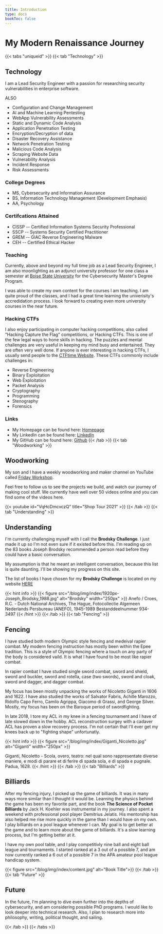 ```yaml
---
title: Introduction
type: docs
bookToc: false
---
```


# My Modern Renaissance Journey

{{< tabs "uniqueid" >}}
{{< tab "Technology" >}}
## Technology

I am a Lead Security Engineer with a passion for researching security vulnerabilities in enterprise software.

ALSO
- Configuration and Change Management
- AI and Machine Learning Pentesting
- WebApp Vulnerability Assessments
- Static and Dynamic Code Analysis
- Application Penetration Testing
- Encryption/Decryption of data
- Disaster Recovery Assistance
- Network Penetration Testing
- Malicious Code Analysis
- Scraping Website Data
- Vulnerability Analysis
- Incident Response
- Risk Assessments


### College Degrees
- MS, Cybersecurity and Information Assurance
- BS, Information Technology Management (Development Emphasis)
- AA, Psychology

### Certifcations Attained
- CISSP -- Certified Information Systems Security Professional
- SSCP -- Systems Security Certified Practitioner
- GREM -- GIAC Reverse Engineering Malware
- CEH -- Certified Ethical Hacker

### Teaching
Currently, above and beyond my full time job as a Lead Security Engineer, I am also moonlighting as an adjunct university professor for one class a semester at [Boise State University](https://www.boisestate.edu) for the Cybersecurity Master's Degree Program.

I was able to create my own content for the courses I am teaching. I am quite proud of the classes, and I had a great time learning the univerisity's accredidation process. I look forward to creating even more university courses in the near future.

### Hacking CTFs
I also enjoy participating in computer hacking competitions, also called "Hacking Capture the Flag" competitions, or Hacking CTFs. This is one of the few legal ways to hone skills in hacking. The puzzles and mental challenges are very useful in keeping my mind busy and entertained. They are often very well done. If anyone is ever interesting in hacking CTFs, I usually send people to the [CTFtime Website](https://ctftime.org/). These CTFs commonly include challenges in:

- Reverse Engineering
- Binary Exploitation
- Web Exploitation
- Packet Analysis
- Cryptography
- Programming
- Stenography
- Forensics

### Links
- My Homepage can be found here: [Homepage](http://1oca1host.com)
- My LinkedIn can be found here: [LinkedIn](https://www.linkedin.com/in/kunzman/)
- My GitHub can be found here: [Github](https://github.com/littlecodemonkey)
{{< /tab >}}
{{< tab "Woodworking" >}}

## Woodworking
My son and I have a weekly woodworking and maker channel on YouTube called [Friday Workshop](https://www.youtube.com/channel/UCw_6_OqDIcTAPEFeYzbuY_w).

Feel free to follow us to see the projects we build, and watch our journey of making cool stuff. We currently have well over 50 videos online and you can find some of the videos here.

{{< youtube id="VqHcDmcvczQ" title="Shop Tour 2021" >}}
{{< /tab >}}
{{< tab "Understanding" >}}
## Understanding
I'm currently challenging myself with I call the **Brodsky Challenge**. I just made it up so I'm not even sure if it existed before this. I'm reading up on the 83 books Joseph Brodsky recommended a person read before they could have a basic conversation.

My assumption is that he meant an intelligent conversation, because this list is quite daunting. I'll be showing my progress on this site.

The list of books I have chosen for my **Brodsky Challenge** is located on my website [HERE](/blog/docs/reading)

{{< hint info >}}
{{< figure src="/blog/img/index/1920px-Joseph_Brodsky_1988.jpg" alt="Brodsky" width="250px" >}}
Anefo / Croes, R.C. - Dutch National Archives, The Hague, Fotocollectie Algemeen Nederlands Persbureau (ANEFO), 1945-1989 Bestanddeelnummer 934-3497
{{< /hint >}}
{{< /tab >}}
{{< tab "Fencing" >}}
## Fencing
I have studied both modern Olympic style fencing and medeival rapier combat. My modern fencing instruction has mostly been within the Epee tradition. This is a style of Olympic fencing where a touch on any party of the body is considered vaild. It is what I have found to be most like rapier combat.

In rapier combat I have studied single sword combat, sword and shield, sword and buckler, sword and rotella, case (two swords), sword and cloak, sword and dagger, and dagger combat.

My focus has been mostly unpacking the works of Nicoletto Giganti in 1606 and 1622. I have also studied the works of Salvator Fabris, Achille Marozzo, Ridolfo Capo Ferro, Camilo Agrippa, Giacomo di Grassi, and George Silver. Mostly, my focus has been on the Baroque period of swordfighting. 

In late 2018, I tore my ACL in my knee in a fencing tournament and I have of late slowed down in the hobby. ACL reconstruction surgey with a cadaver ACL has proven a slow recovery process. I'm not certain that I'll ever get my knees back up to "fighting shape" unfortunatly.

{{< hint info >}}
{{< figure src="/blog/img/index/Giganti_Nicoletto.jpg" alt="Giganti" width="250px" >}}

Giganti, Nicoletto - Scola, overo, teatro: nel qual sono rappresentate diverse maniere, e modi di parare et di ferire di spada sola, e di spada e pugnale. Padua, 1628.
{{< /hint >}}
{{< /tab >}}
{{< tab "Billiards" >}}
## Billiards
After my fencing injury, I picked up the game of billiards. It was in many ways more similar than I thought it would be. Learning the physics behind the game has been my favorite part, and the book **The Science of Pocket Billiards** by Jack H. Koehler
was instrumental in my journey. I also spent a weekend with professional pool player Demitrius Jelatis. His mentorship has also helped me rise more quickly in the game than I would have on my own. I play billiards on a pool league whenever I can. My goal is to get better at the game and to learn more about the game of billiards. It's a slow learning process, but I'm getting better at it.

I have my own pool table, and I play competitivly nine ball and eight ball league and tournaments. I started ranked at a 3 out of a possible 7, and am now currently ranked a 6 out of a possible 7 in the APA amateur pool league handicap system. 

{{< figure src="/blog/img/index/content.jpg" alt="Book Title">}}
{{< /tab >}}
{{< tab "Future" >}}
## Future
In the future, I'm planning to dive even further into the depths of cybersecurity, and am considering possible PhD programs. I would like to look deeper into technical research. Also, I plan to research more into philosophy, writing, political thought, and sailing.

{{< /tab >}}
{{< /tabs >}}

